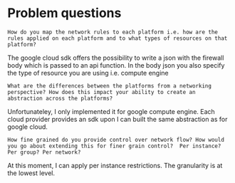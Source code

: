 Problem questions
=================

```
How do you map the network rules to each platform i.e. how are the rules applied on each platform and to what types of resources on that platform?  
``` 

The google cloud sdk offers the possibility to write a json with the firewall
body which is passed to an api function. In the body json you also specify the type
of resource you are using i.e. compute engine

```
What are the differences between the platforms from a networking perspective? How does this impact your ability to create an abstraction across the platforms?
```

Unfortunateley, I only implemented it for google compute engine. Each cloud provider
provides an sdk upon I can built the same abstraction as for google cloud.

```
How fine grained do you provide control over network flow? How would you go about extending this for finer grain control?  Per instance? Per group? Per network?  
```

At this moment, I can apply per instance restrictions. The granularity is at the 
lowest level.